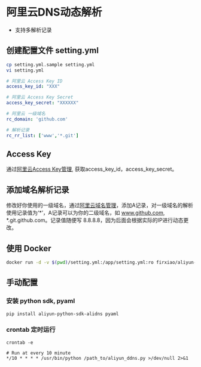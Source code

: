 # 阿里云DNS动态解析
- 支持多解析记录

## 创建配置文件 setting.yml
```bash
cp setting.yml.sample setting.yml
vi setting.yml
```

```yaml
# 阿里云 Access Key ID
access_key_id: "XXX"

# 阿里云 Access Key Secret
access_key_secret: "XXXXXX"

# 阿里云 一级域名
rc_domain: 'github.com'

# 解析记录
rc_rr_list: ['www','*.git']
```

## Access Key
通过[阿里云Access Key管理](https://ak-console.aliyun.com/#/accesskey), 获取access_key_id，access_key_secret。

## 添加域名解析记录
修改好你使用的一级域名，通过[阿里云域名管理](https://netcn.console.aliyun.com/core/domain/list)，添加A记录，对一级域名的解析使用记录值为‘*’，A记录可以为你的二级域名，如 www.github.com, *.git.github.com。记录值随便写 8.8.8.8，因为后面会根据实际的IP进行动态更改。

## 使用 Docker 
```bash
docker run -d -v $(pwd)/setting.yml:/app/setting.yml:ro firxiao/aliyun-ddns --always
```

## 手动配置
### 安装 python sdk, pyaml
```
pip install aliyun-python-sdk-alidns pyaml
```

### crontab 定时运行
```
crontab -e
```
```
# Run at every 10 minute
*/10 * * * * /usr/bin/python /path_to/aliyun_ddns.py >/dev/null 2>&1
```
